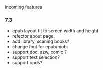 incoming features

### 7.3
- epub layout fit to screen width and height
- refector about page.
- add library, scaning books?
- change font for epub/mobi
- support doc, azw, comic ?
- support text selection?
- support opds?
